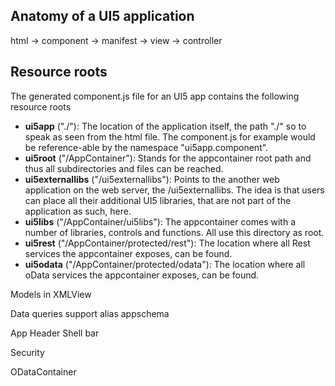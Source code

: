 ## Anatomy of a UI5 application

html -> component -> manifest -> view -> controller



## Resource roots

The generated component.js file for an UI5 app contains the following resource roots 

- **ui5app** ("./"): The location of the application itself, the path "./" so to speak as seen from the html file. The component.js for example would be reference-able by the namespace "ui5app.component".
- **ui5root** ("/AppContainer"): Stands for the appcontainer root path and thus all subdirectories and files can be reached.
- **ui5externallibs** ("/ui5externallibs"): Points to the another web application on the web server, the /ui5externallibs. The idea is that users can place all their additional UI5 libraries, that are not part of the application as such, here.
- **ui5libs** ("/AppContainer/ui5libs"): The appcontainer comes with a number of libraries, controls and functions. All use this directory as root.
- **ui5rest** ("/AppContainer/protected/rest"): The location where all Rest services the appcontainer exposes, can be found.
- **ui5odata** ("/AppContainer/protected/odata"): The location where all oData services the appcontainer exposes, can be found.

Models in XMLView

Data queries support alias appschema

App Header Shell bar

Security

ODataContainer